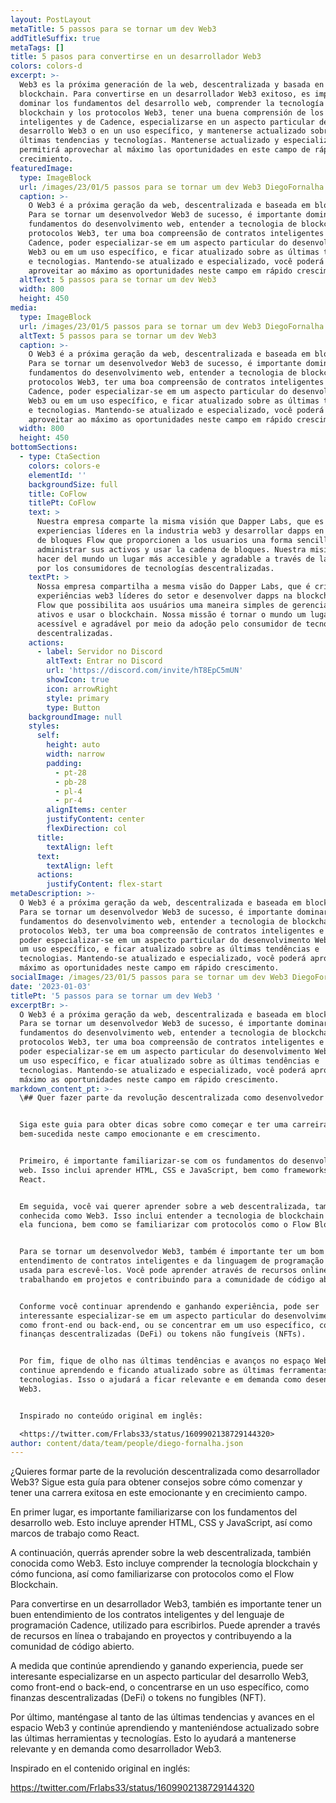 ```yaml
---
layout: PostLayout
metaTitle: 5 passos para se tornar um dev Web3
addTitleSuffix: true
metaTags: []
title: 5 pasos para convertirse en un desarrollador Web3
colors: colors-d
excerpt: >-
  Web3 es la próxima generación de la web, descentralizada y basada en
  blockchain. Para convertirse en un desarrollador Web3 exitoso, es importante
  dominar los fundamentos del desarrollo web, comprender la tecnología
  blockchain y los protocolos Web3, tener una buena comprensión de los contratos
  inteligentes y de Cadence, especializarse en un aspecto particular del
  desarrollo Web3 o en un uso específico, y mantenerse actualizado sobre las
  últimas tendencias y tecnologías. Mantenerse actualizado y especializado le
  permitirá aprovechar al máximo las oportunidades en este campo de rápido
  crecimiento.
featuredImage:
  type: ImageBlock
  url: /images/23/01/5 passos para se tornar um dev Web3 DiegoFornalha.png
  caption: >-
    O Web3 é a próxima geração da web, descentralizada e baseada em blockchain.
    Para se tornar um desenvolvedor Web3 de sucesso, é importante dominar os
    fundamentos do desenvolvimento web, entender a tecnologia de blockchain e os
    protocolos Web3, ter uma boa compreensão de contratos inteligentes e
    Cadence, poder especializar-se em um aspecto particular do desenvolvimento
    Web3 ou em um uso específico, e ficar atualizado sobre as últimas tendências
    e tecnologias. Mantendo-se atualizado e especializado, você poderá
    aproveitar ao máximo as oportunidades neste campo em rápido crescimento.
  altText: 5 passos para se tornar um dev Web3
  width: 800
  height: 450
media:
  type: ImageBlock
  url: /images/23/01/5 passos para se tornar um dev Web3 DiegoFornalha.png
  altText: 5 passos para se tornar um dev Web3
  caption: >-
    O Web3 é a próxima geração da web, descentralizada e baseada em blockchain.
    Para se tornar um desenvolvedor Web3 de sucesso, é importante dominar os
    fundamentos do desenvolvimento web, entender a tecnologia de blockchain e os
    protocolos Web3, ter uma boa compreensão de contratos inteligentes e
    Cadence, poder especializar-se em um aspecto particular do desenvolvimento
    Web3 ou em um uso específico, e ficar atualizado sobre as últimas tendências
    e tecnologias. Mantendo-se atualizado e especializado, você poderá
    aproveitar ao máximo as oportunidades neste campo em rápido crescimento.
  width: 800
  height: 450
bottomSections:
  - type: CtaSection
    colors: colors-e
    elementId: ''
    backgroundSize: full
    title: CoFlow
    titlePt: CoFlow
    text: >
      Nuestra empresa comparte la misma visión que Dapper Labs, que es crear
      experiencias líderes en la industria web3 y desarrollar dapps en la cadena
      de bloques Flow que proporcionen a los usuarios una forma sencilla de
      administrar sus activos y usar la cadena de bloques. Nuestra misión es
      hacer del mundo un lugar más accesible y agradable a través de la adopción
      por los consumidores de tecnologías descentralizadas.
    textPt: >
      Nossa empresa compartilha a mesma visão do Dapper Labs, que é criar
      experiências web3 líderes do setor e desenvolver dapps na blockchain da
      Flow que possibilita aos usuários uma maneira simples de gerenciar seus
      ativos e usar o blockchain. Nossa missão é tornar o mundo um lugar mais
      acessível e agradável por meio da adoção pelo consumidor de tecnologias
      descentralizadas.
    actions:
      - label: Servidor no Discord
        altText: Entrar no Discord
        url: 'https://discord.com/invite/hT8EpC5mUN'
        showIcon: true
        icon: arrowRight
        style: primary
        type: Button
    backgroundImage: null
    styles:
      self:
        height: auto
        width: narrow
        padding:
          - pt-28
          - pb-28
          - pl-4
          - pr-4
        alignItems: center
        justifyContent: center
        flexDirection: col
      title:
        textAlign: left
      text:
        textAlign: left
      actions:
        justifyContent: flex-start
metaDescription: >-
  O Web3 é a próxima geração da web, descentralizada e baseada em blockchain.
  Para se tornar um desenvolvedor Web3 de sucesso, é importante dominar os
  fundamentos do desenvolvimento web, entender a tecnologia de blockchain e os
  protocolos Web3, ter uma boa compreensão de contratos inteligentes e Cadence,
  poder especializar-se em um aspecto particular do desenvolvimento Web3 ou em
  um uso específico, e ficar atualizado sobre as últimas tendências e
  tecnologias. Mantendo-se atualizado e especializado, você poderá aproveitar ao
  máximo as oportunidades neste campo em rápido crescimento.
socialImage: /images/23/01/5 passos para se tornar um dev Web3 DiegoFornalha.png
date: '2023-01-03'
titlePt: '5 passos para se tornar um dev Web3 '
excerptBr: >-
  O Web3 é a próxima geração da web, descentralizada e baseada em blockchain.
  Para se tornar um desenvolvedor Web3 de sucesso, é importante dominar os
  fundamentos do desenvolvimento web, entender a tecnologia de blockchain e os
  protocolos Web3, ter uma boa compreensão de contratos inteligentes e Cadence,
  poder especializar-se em um aspecto particular do desenvolvimento Web3 ou em
  um uso específico, e ficar atualizado sobre as últimas tendências e
  tecnologias. Mantendo-se atualizado e especializado, você poderá aproveitar ao
  máximo as oportunidades neste campo em rápido crescimento.
markdown_content_pt: >-
  \## Quer fazer parte da revolução descentralizada como desenvolvedor Web3?


  Siga este guia para obter dicas sobre como começar e ter uma carreira
  bem-sucedida neste campo emocionante e em crescimento.


  Primeiro, é importante familiarizar-se com os fundamentos do desenvolvimento
  web. Isso inclui aprender HTML, CSS e JavaScript, bem como frameworks como o
  React.


  Em seguida, você vai querer aprender sobre a web descentralizada, também
  conhecida como Web3. Isso inclui entender a tecnologia de blockchain e como
  ela funciona, bem como se familiarizar com protocolos como o Flow Blockchain.


  Para se tornar um desenvolvedor Web3, também é importante ter um bom
  entendimento de contratos inteligentes e da linguagem de programação Cadence,
  usada para escrevê-los. Você pode aprender através de recursos online ou
  trabalhando em projetos e contribuindo para a comunidade de código aberto.


  Conforme você continuar aprendendo e ganhando experiência, pode ser
  interessante especializar-se em um aspecto particular do desenvolvimento Web3,
  como front-end ou back-end, ou se concentrar em um uso específico, como
  finanças descentralizadas (DeFi) ou tokens não fungíveis (NFTs).


  Por fim, fique de olho nas últimas tendências e avanços no espaço Web3 e
  continue aprendendo e ficando atualizado sobre as últimas ferramentas e
  tecnologias. Isso o ajudará a ficar relevante e em demanda como desenvolvedor
  Web3.


  Inspirado no conteúdo original em inglês: 

  <https://twitter.com/Frlabs33/status/1609902138729144320>
author: content/data/team/people/diego-fornalha.json
---
```




¿Quieres formar parte de la revolución descentralizada como desarrollador Web3? Sigue esta guía para obtener consejos sobre cómo comenzar y tener una carrera exitosa en este emocionante y en crecimiento campo.

En primer lugar, es importante familiarizarse con los fundamentos del desarrollo web. Esto incluye aprender HTML, CSS y JavaScript, así como marcos de trabajo como React.

A continuación, querrás aprender sobre la web descentralizada, también conocida como Web3. Esto incluye comprender la tecnología blockchain y cómo funciona, así como familiarizarse con protocolos como el Flow Blockchain.

Para convertirse en un desarrollador Web3, también es importante tener un buen entendimiento de los contratos inteligentes y del lenguaje de programación Cadence, utilizado para escribirlos. Puede aprender a través de recursos en línea o trabajando en proyectos y contribuyendo a la comunidad de código abierto.

A medida que continúe aprendiendo y ganando experiencia, puede ser interesante especializarse en un aspecto particular del desarrollo Web3, como front-end o back-end, o concentrarse en un uso específico, como finanzas descentralizadas (DeFi) o tokens no fungibles (NFT).

Por último, manténgase al tanto de las últimas tendencias y avances en el espacio Web3 y continúe aprendiendo y manteniéndose actualizado sobre las últimas herramientas y tecnologías. Esto lo ayudará a mantenerse relevante y en demanda como desarrollador Web3.


Inspirado en el contenido original en inglés:

<https://twitter.com/Frlabs33/status/1609902138729144320>
